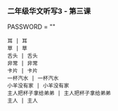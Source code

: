 ### 二年级华文听写3 - 第三课
PASSWORD = ""
```
耳 | 耳
草 | 草
舌头 | 舌头
非常 | 非常
卡片 | 卡片
一杯汽水 | 一杯汽水
小羊没有家 | 小羊没有家
主人把杯子拿给弟弟 | 主人把杯子拿给弟弟
主人 | 主人
```
